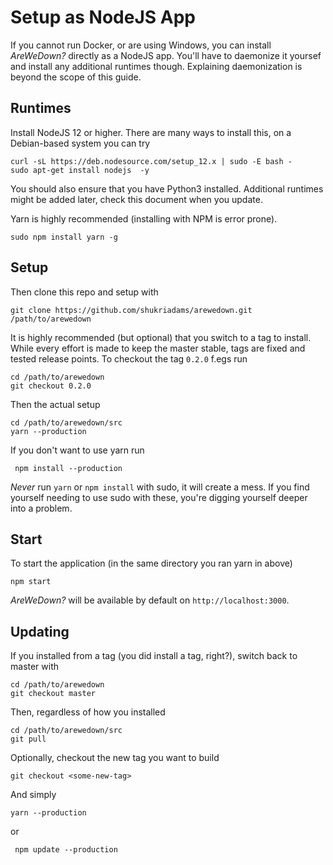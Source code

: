 # Setup as NodeJS App

If you cannot run Docker, or are using Windows, you can install *AreWeDown?* directly as a NodeJS app. You'll have to daemonize it yoursef and install any additional runtimes though. Explaining daemonization is beyond the scope of this guide.

## Runtimes

Install NodeJS 12 or higher. There are many ways to install this, on a Debian-based system you can try

    curl -sL https://deb.nodesource.com/setup_12.x | sudo -E bash -
    sudo apt-get install nodejs  -y

You should also ensure that you have Python3 installed. Additional runtimes might be added later, check this document when you update.

Yarn is highly recommended (installing with NPM is error prone).

    sudo npm install yarn -g

## Setup

Then clone this repo and setup with

    git clone https://github.com/shukriadams/arewedown.git /path/to/arewedown

It is highly recommended (but optional) that you switch to a tag to install. While every effort is made to keep the master stable, tags are fixed and tested release points. To checkout the tag `0.2.0` f.egs run 

    cd /path/to/arewedown
    git checkout 0.2.0

Then the actual setup

    cd /path/to/arewedown/src
    yarn --production 
    
If you don't want to use yarn run

     npm install --production

_Never_ run `yarn` or `npm install` with sudo, it will create a mess. If you find yourself needing to use sudo with these, you're digging yourself deeper into a problem.

## Start

To start the application (in the same directory you ran yarn in above)

    npm start

*AreWeDown?* will be available by default on `http://localhost:3000`.

## Updating

If you installed from a tag (you did install a tag, right?), switch back to master with

    cd /path/to/arewedown
    git checkout master

Then, regardless of how you installed  

    cd /path/to/arewedown/src
    git pull

Optionally, checkout the new tag you want to build

    git checkout <some-new-tag>

And simply

    yarn --production 

or

     npm update --production

